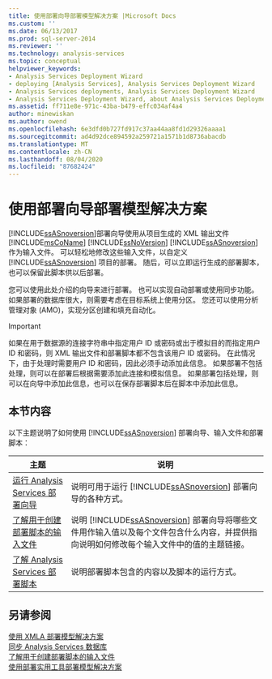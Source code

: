```yaml
---
title: 使用部署向导部署模型解决方案 |Microsoft Docs
ms.custom: ''
ms.date: 06/13/2017
ms.prod: sql-server-2014
ms.reviewer: ''
ms.technology: analysis-services
ms.topic: conceptual
helpviewer_keywords:
- Analysis Services Deployment Wizard
- deploying [Analysis Services], Analysis Services Deployment Wizard
- Analysis Services deployments, Analysis Services Deployment Wizard
- Analysis Services Deployment Wizard, about Analysis Services Deployment Wizard
ms.assetid: ff711e8e-971c-43ba-b479-effc034af4a4
author: minewiskan
ms.author: owend
ms.openlocfilehash: 6e3dfd0b727fd917c37aa44aa8fd1d29326aaaa1
ms.sourcegitcommit: ad4d92dce894592a259721a1571b1d8736abacdb
ms.translationtype: MT
ms.contentlocale: zh-CN
ms.lasthandoff: 08/04/2020
ms.locfileid: "87682424"
---
```

# <a name="deploy-model-solutions-using-the-deployment-wizard"></a>使用部署向导部署模型解决方案
  [!INCLUDE[ssASnoversion](../../includes/ssasnoversion-md.md)]部署向导使用从项目生成的 XML 输出文件 [!INCLUDE[msCoName](../../includes/msconame-md.md)] [!INCLUDE[ssNoVersion](../../includes/ssnoversion-md.md)] [!INCLUDE[ssASnoversion](../../includes/ssasnoversion-md.md)] 作为输入文件。 可以轻松地修改这些输入文件，以自定义 [!INCLUDE[ssASnoversion](../../includes/ssasnoversion-md.md)] 项目的部署。 随后，可以立即运行生成的部署脚本，也可以保留此脚本供以后部署。  
  
 您可以使用此处介绍的向导来进行部署。 也可以实现自动部署或使用同步功能。 如果部署的数据库很大，则需要考虑在目标系统上使用分区。 您还可以使用分析管理对象 (AMO)，实现分区创建和填充自动化。  
  
> [!IMPORTANT]  
>  如果在用于数据源的连接字符串中指定用户 ID 或密码或出于模拟目的而指定用户 ID 和密码，则 XML 输出文件和部署脚本都不包含该用户 ID 或密码。 在此情况下，由于处理时需要用户 ID 和密码，因此必须手动添加此信息。 如果部署不包括处理，则可以在部署后根据需要添加此连接和模拟信息。 如果部署包括处理，则可以在向导中添加此信息，也可以在保存部署脚本后在脚本中添加此信息。  
  
## <a name="in-this-section"></a>本节内容  
 以下主题说明了如何使用 [!INCLUDE[ssASnoversion](../../includes/ssasnoversion-md.md)] 部署向导、输入文件和部署脚本：  
  
|主题|说明|  
|-----------|-----------------|  
|[运行 Analysis Services 部署向导](running-the-analysis-services-deployment-wizard.md)|说明可用于运行 [!INCLUDE[ssASnoversion](../../includes/ssasnoversion-md.md)] 部署向导的各种方式。|  
|[了解用于创建部署脚本的输入文件](deployment-script-files-input-used-to-create-deployment-script.md)|说明 [!INCLUDE[ssASnoversion](../../includes/ssasnoversion-md.md)] 部署向导将哪些文件用作输入值以及每个文件包含什么内容，并提供指向说明如何修改每个输入文件中的值的主题链接。|  
|[了解 Analysis Services 部署脚本](understanding-the-analysis-services-deployment-script.md)|说明部署脚本包含的内容以及脚本的运行方式。|  
  
## <a name="see-also"></a>另请参阅  
 [使用 XMLA 部署模型解决方案](deploy-model-solutions-using-xmla.md)   
 [同步 Analysis Services 数据库](synchronize-analysis-services-databases.md)   
 [了解用于创建部署脚本的输入文件](deployment-script-files-input-used-to-create-deployment-script.md)   
 [使用部署实用工具部署模型解决方案](deploy-model-solutions-with-the-deployment-utility.md)  
  
  
